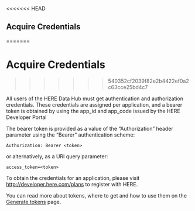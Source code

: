 <<<<<<< HEAD
## Acquire Credentials
=======
# Acquire Credentials
>>>>>>> 540352cf2039f82e2b4422ef0a2c63cce25bd4c7

All users of the HERE Data Hub must get authentication and authorization credentials. These credentials are assigned per application, and a bearer token is obtained by using the app_id and app_code issued by the HERE Developer Portal

The bearer token is provided as a value of the “Authorization” header parameter using the “Bearer” authentication scheme:

```HTTP
Authorization: Bearer <token>
```

or alternatively, as a URI query parameter:

```HTTP
access_token=<token>
```

To obtain the credentials for an application, please visit <http://developer.here.com/plans> to register with HERE.

You can read more about tokens, where to get and how to use them on the [Generate tokens](../getting-token.md) page.
